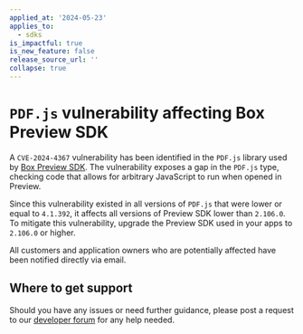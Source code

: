 ```yaml
---
applied_at: '2024-05-23'
applies_to:
  - sdks
is_impactful: true
is_new_feature: false
release_source_url: ''
collapse: true
---
```


# `PDF.js` vulnerability affecting Box Preview SDK

A `CVE-2024-4367` vulnerability has been identified in the `PDF.js` library used by [Box Preview SDK][1]. 
The vulnerability exposes a gap in the `PDF.js` type, checking code that allows for arbitrary JavaScript to run when opened in Preview.

<!-- more -->

Since this vulnerability existed in all versions of `PDF.js` that were lower or equal to `4.1.392`, it affects all versions of Preview SDK lower than `2.106.0`.
To mitigate this vulnerability, upgrade the Preview SDK used in your apps to `2.106.0` or higher.

All customers and application owners who are potentially affected have been notified directly via email.

## Where to get support

Should you have any issues or need further guidance, please post a request to our [developer forum][2] for any help needed.

[1]: https://github.com/box/box-content-preview/blob/master/README.md
[2]: https://forum.box.com/